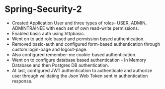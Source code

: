 # Spring-Security-2

- Created Application User and three types of roles- USER, ADMIN, ADMINTRAINEE with each set of own read-write permissions.
- Enabled basic auth using httpbasic.
- Went on to add role based and permission based authentication.
- Removed basic-auth and configured form-based authentication through custom login-page and logout-page.
- Also configured remember-me cookie-based authentication.
- Went on to configure database based authentication - In Memory Database and then Postgres DB authentication.
- At last, configured JWT authentication to authenticate and authorize user through validating the Json Web Token sent in authentication response.
